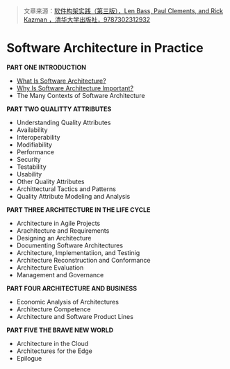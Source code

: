 > 文章来源：[软件构架实践（第三版），Len Bass, Paul Clements, and Rick Kazman ，清华大学出版社，9787302312932](https://libribook.com/ebook/8479/software-architecture-practice-3rd-edition-pdf/?bookid=45368)

# Software Architecture in Practice

**PART ONE INTRODUCTION**

- [What Is Software Architecture?](./What%20Is%20Software%20Architecture.md)
- [Why Is Software Architecture Important?](./Why%20Is%20Software%20Architecture%20Important.md)
- The Many Contexts of Software Architecture

**PART TWO QUALITTY ATTRIBUTES**

- Understanding Quality Attributes
- Availability
- Interoperability
- Modifiability
- Performance
- Security
- Testability
- Usability
- Other Quality Attributes
- Archittectural Tactics and Patterns
- Quality Attribute Modeling and Analysis

**PART THREE ARCHITECTURE IN THE LIFE CYCLE**

- Architecture in Agile Projects
- Arachitecture and Requirements
- Designing an Architecture
- Documenting Software Architectures
- Architecture, Implementatiion, and Testinig
- Architecture Reconstruction and Conformance
- Architecture Evaluation
- Management and Governance

**PART FOUR ARCHITECTURE AND BUSINESS**

- Economic Analysis of Architectures
- Architecture Competence
- Architecture and Software Product Lines

**PART FIVE THE BRAVE NEW WORLD**

- Architecture in the Cloud
- Architectures for the Edge
- Epilogue
